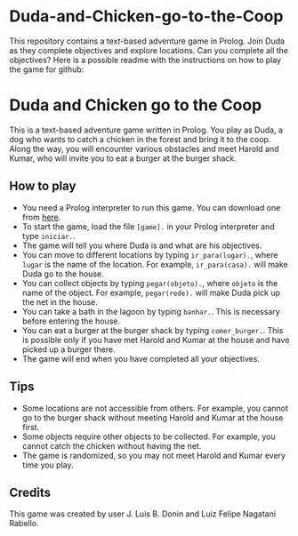 # Duda-and-Chicken-go-to-the-Coop
This repository contains a text-based adventure game in Prolog. Join Duda as they complete objectives and explore locations. Can you complete all the objectives?
Here is a possible readme with the instructions on how to play the game for github:

# Duda and Chicken go to the Coop

This is a text-based adventure game written in Prolog. You play as Duda, a dog who wants to catch a chicken in the forest and bring it to the coop. Along the way, you will encounter various obstacles and meet Harold and Kumar, who will invite you to eat a burger at the burger shack.

## How to play

- You need a Prolog interpreter to run this game. You can download one from [here](https://www.swi-prolog.org/download/stable).
- To start the game, load the file `[game].` in your Prolog interpreter and type `iniciar.`.
- The game will tell you where Duda is and what are his objectives.
- You can move to different locations by typing `ir_para(lugar).`, where `lugar` is the name of the location. For example, `ir_para(casa).` will make Duda go to the house.
- You can collect objects by typing `pegar(objeto).`, where `objeto` is the name of the object. For example, `pegar(rede).` will make Duda pick up the net in the house.
- You can take a bath in the lagoon by typing `banhar.`. This is necessary before entering the house.
- You can eat a burger at the burger shack by typing `comer_burger.`. This is possible only if you have met Harold and Kumar at the house and have picked up a burger there.
- The game will end when you have completed all your objectives.

## Tips

- Some locations are not accessible from others. For example, you cannot go to the burger shack without meeting Harold and Kumar at the house first.
- Some objects require other objects to be collected. For example, you cannot catch the chicken without having the net.
- The game is randomized, so you may not meet Harold and Kumar every time you play.

## Credits

This game was created by user J. Luis B. Donin and Luiz Felipe Nagatani Rabello.
